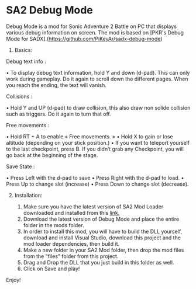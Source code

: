 # SA2 Debug Mode

Debug Mode is a mod for Sonic Adventure 2 Battle on PC that displays various debug information on screen. The mod is based on [PKR's Debug Mode for SADX].(https://github.com/PiKeyAr/sadx-debug-mode)

1. Basics:

Debug text info :

•   To display debug text information, hold Y and down (d-pad). This can only work during gameplay. Do it again to scroll down the different pages. When you reach the ending, the text will vanish.

Collisions :

•   Hold Y and UP (d-pad) to draw collision, this also draw non solide collision such as triggers. Do it again to turn that off.

Free movements :

•   Hold RT + A to enable « Free movements. »
•   Hold X to gain or lose altitude (depending on your stick position.)
•    If you want to teleport yourself to the last checkpoint, press B. If you didn’t grab any Checkpoint, you will go back at the beginning of the stage. 

Save State :

•   Press Left with the d-pad to save 
•   Press Right with the d-pad to load.
•   Press Up to change slot (increase)
•   Press Down to change slot (decrease).



2. Installation:

    1) Make sure you have the latest version of SA2 Mod Loader downloaded and installed from this [link.](http://mm.reimuhakurei.net/sa2mods/SA2ModLoader.7z)
    2) Download the latest version of Debug Mode and place the entire folder in the mods folder.
    3) In order to install this mod, you will have to build the DLL yourself, download and install Visual Studio, download this project and the mod loader dependencies, then build it.
    4) Make a new folder in your SA2 Mod folder, then drop the mod files from the "files" folder from this project.
    5) Drag and Drop the DLL that you just build in this folder as well.
    5) Click on Save and play! 

Enjoy!
